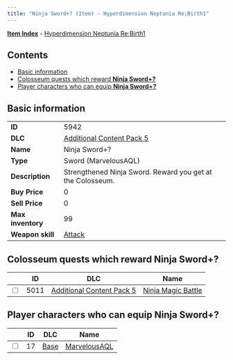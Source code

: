 ```yaml
---
title: "Ninja Sword+? (Item) - Hyperdimension Neptunia Re;Birth1"
---
```


[**Item Index**](/neptunia/rb1/item/index.html) - [Hyperdimension Neptunia Re;Birth1](/neptunia/rb1)

## Contents

- [Basic information](#basic-information)
- [Colosseum quests which reward **Ninja Sword+?**](#colosseum-quests-which-reward-ninja-sword)
- [Player characters who can equip **Ninja Sword+?**](#player-characters-who-can-equip-ninja-sword)

## Basic information

|   |   |
| -- | -- |
| **ID** | 5942 |
| **DLC** | [Additional Content Pack 5](/neptunia/rb1/dlc/14-pack5.html) |
| **Name** | Ninja Sword+? |
| **Type** | Sword (MarvelousAQL) |
| **Description** | Strengthened Ninja Sword. Reward you get at the Colosseum. |
| **Buy Price** | 0 |
| **Sell Price** | 0 |
| **Max inventory** | 99 |
| **Weapon skill** | [Attack](/neptunia/rb1/skill/1-2601-attack.html) |


## Colosseum quests which reward **Ninja Sword+?**

|    | ID | DLC | Name |
| -- | -- | --- | ---- |
| <input type="checkbox" id="rb1-colosseum-14-5011" class="trackbox" /> | 5011 | [Additional Content Pack 5](/neptunia/rb1/dlc/14-pack5.html) | [Ninja Magic Battle](/neptunia/rb1/colosseum/14-5011-ninja-magic-battle.html) |


## Player characters who can equip **Ninja Sword+?**

|    | ID | DLC | Name |
| -- | -- | --- | ---- |
| <input type="checkbox" id="rb1-player-1-17" class="trackbox" /> | 17 | [Base](/neptunia/rb1/dlc/1-base.html) | [MarvelousAQL](/neptunia/rb1/player/1-17-marvelousaql.html) |
